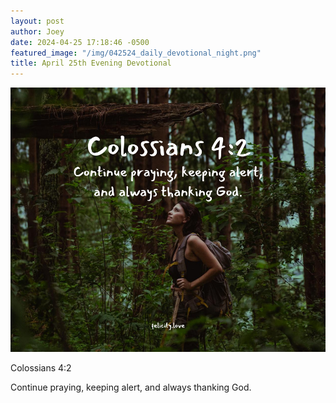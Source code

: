 ```yaml
---
layout: post
author: Joey
date: 2024-04-25 17:18:46 -0500
featured_image: "/img/042524_daily_devotional_night.png"
title: April 25th Evening Devotional
---
```


[![April 25th 2024 - Evening Devotional](/img/042524_daily_devotional_night.png)](/img/042524_daily_devotional_night.png)

Colossians 4:2

Continue praying, keeping alert, and always thanking God.